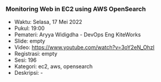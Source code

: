 ### Monitoring Web in EC2 using AWS OpenSearch

- Waktu: Selasa, 17 Mei 2022
- Pukul: 19:00
- Pemateri: Aryya Widigdha - DevOps Eng KiteWorks
- Slide: empty
- Video: https://www.youtube.com/watch?v=3oY2eN_OhzI
- Registrasi: empty
- Sesi: 196
- Kategori: ec2, aws, opensearch
- Deskripsi: -

